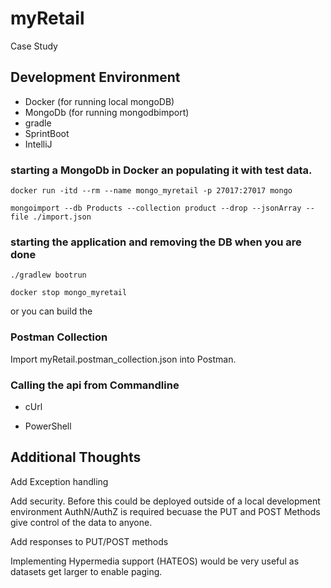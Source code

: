 # myRetail
Case Study

## Development Environment

- Docker (for running local mongoDB)
- MongoDb (for running mongodbimport)
- gradle
- SprintBoot
- IntelliJ

### starting a MongoDb in Docker an populating it with test data.

```
docker run -itd --rm --name mongo_myretail -p 27017:27017 mongo

mongoimport --db Products --collection product --drop --jsonArray --file ./import.json

```

### starting the application and removing the DB when you are done

```
./gradlew bootrun

docker stop mongo_myretail
```

or you can build the


### Postman Collection

Import myRetail.postman_collection.json into Postman.


### Calling the api from Commandline

- cUrl

- PowerShell


## Additional Thoughts

Add Exception handling

Add security.  Before this could be deployed outside of a local
development environment AuthN/AuthZ is required becuase the PUT and POST Methods give control of the data to anyone.

Add responses to PUT/POST methods

Implementing Hypermedia support (HATEOS) would be very useful as datasets get larger to enable paging.






